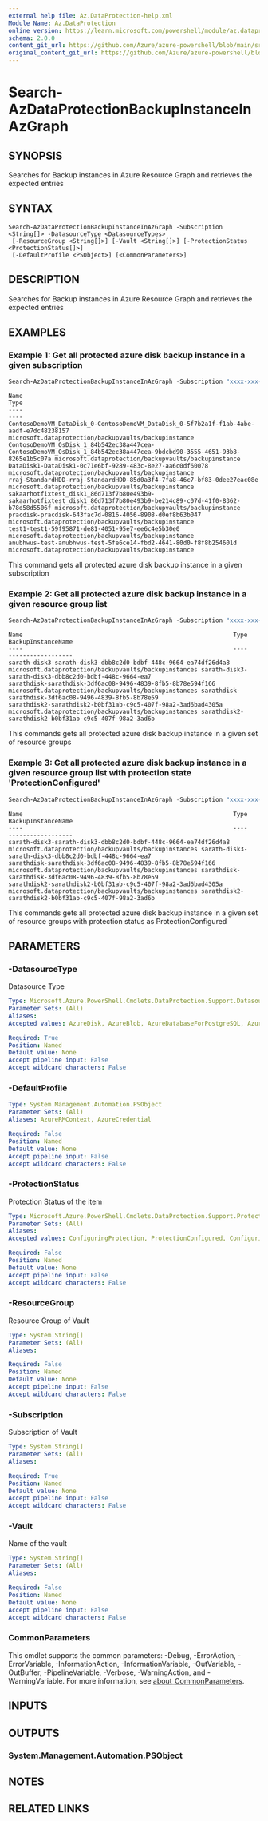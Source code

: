 ```yaml
---
external help file: Az.DataProtection-help.xml
Module Name: Az.DataProtection
online version: https://learn.microsoft.com/powershell/module/az.dataprotection/search-azdataprotectionbackupinstanceinazgraph
schema: 2.0.0
content_git_url: https://github.com/Azure/azure-powershell/blob/main/src/DataProtection/DataProtection/help/Search-AzDataProtectionBackupInstanceInAzGraph.md
original_content_git_url: https://github.com/Azure/azure-powershell/blob/main/src/DataProtection/DataProtection/help/Search-AzDataProtectionBackupInstanceInAzGraph.md
---
```


# Search-AzDataProtectionBackupInstanceInAzGraph

## SYNOPSIS
Searches for Backup instances in Azure Resource Graph and retrieves the expected entries

## SYNTAX

```
Search-AzDataProtectionBackupInstanceInAzGraph -Subscription <String[]> -DatasourceType <DatasourceTypes>
 [-ResourceGroup <String[]>] [-Vault <String[]>] [-ProtectionStatus <ProtectionStatus[]>]
 [-DefaultProfile <PSObject>] [<CommonParameters>]
```

## DESCRIPTION
Searches for Backup instances in Azure Resource Graph and retrieves the expected entries

## EXAMPLES

### Example 1: Get all protected azure disk backup instance in a given subscription
```powershell
Search-AzDataProtectionBackupInstanceInAzGraph -Subscription "xxxx-xxx-xxx" -DatasourceType AzureDisk
```

```output
Name                                                                                                                   Type
----                                                                                                                   ----
ContosoDemoVM_DataDisk_0-ContosoDemoVM_DataDisk_0-5f7b2a1f-f1ab-4abe-aadf-e7dc48238157                                 microsoft.dataprotection/backupvaults/backupinstance
ContosoDemoVM_OsDisk_1_84b542ec38a447cea-ContosoDemoVM_OsDisk_1_84b542ec38a447cea-9bdcbd90-3555-4651-93b8-8265e1b5c07a microsoft.dataprotection/backupvaults/backupinstance
DataDisk1-DataDisk1-0c71e6bf-9289-483c-8e27-aa6c0df60078                                                               microsoft.dataprotection/backupvaults/backupinstance
rraj-StandardHDD-rraj-StandardHDD-85d0a3f4-7fa8-46c7-bf83-0dee27eac08e                                                 microsoft.dataprotection/backupvaults/backupinstance
sakaarhotfixtest_disk1_86d713f7b80e493b9-sakaarhotfixtest_disk1_86d713f7b80e493b9-be214c89-c07d-41f0-8362-b78d58d5506f microsoft.dataprotection/backupvaults/backupinstance
pracdisk-pracdisk-643fac7d-0816-4056-8908-d0ef8b63b047                                                                 microsoft.dataprotection/backupvaults/backupinstance
test1-test1-59f95871-de81-4051-95e7-ee6c4e5b30e0                                                                       microsoft.dataprotection/backupvaults/backupinstance
anubhwus-test-anubhwus-test-5fe6ce14-fbd2-4641-80d0-f8f8b254601d                                                       microsoft.dataprotection/backupvaults/backupinstance
```

This command gets all protected azure disk backup instance in a given subscription

### Example 2: Get all protected azure disk backup instance in a given resource group list
```powershell
Search-AzDataProtectionBackupInstanceInAzGraph -Subscription "xxxx-xxx-xxx" -DatasourceType AzureDisk -ResourceGroup @("sarath-rg", "sarath-rg2")
```

```output
Name                                                           Type                                                  BackupInstanceName
----                                                           ----                                                  ------------------
sarath-disk3-sarath-disk3-dbb8c2d0-bdbf-448c-9664-ea74df26d4a8 microsoft.dataprotection/backupvaults/backupinstances sarath-disk3-sarath-disk3-dbb8c2d0-bdbf-448c-9664-ea7
sarathdisk-sarathdisk-3df6ac08-9496-4839-8fb5-8b78e594f166     microsoft.dataprotection/backupvaults/backupinstances sarathdisk-sarathdisk-3df6ac08-9496-4839-8fb5-8b78e59
sarathdisk2-sarathdisk2-b0bf31ab-c9c5-407f-98a2-3ad6bad4305a   microsoft.dataprotection/backupvaults/backupinstances sarathdisk2-sarathdisk2-b0bf31ab-c9c5-407f-98a2-3ad6b
```

This commands gets all protected azure disk backup instance in a given set of resource groups

### Example 3: Get all protected azure disk backup instance in a given resource group list with protection state 'ProtectionConfigured'
```powershell
Search-AzDataProtectionBackupInstanceInAzGraph -Subscription "xxxx-xxx-xxx" -DatasourceType AzureDisk -ResourceGroup @("sarath-rg", "sarath-rg2") -ProtectionStatus  ProtectionConfigured
```

```output
Name                                                           Type                                                  BackupInstanceName
----                                                           ----                                                  ------------------
sarath-disk3-sarath-disk3-dbb8c2d0-bdbf-448c-9664-ea74df26d4a8 microsoft.dataprotection/backupvaults/backupinstances sarath-disk3-sarath-disk3-dbb8c2d0-bdbf-448c-9664-ea7
sarathdisk-sarathdisk-3df6ac08-9496-4839-8fb5-8b78e594f166     microsoft.dataprotection/backupvaults/backupinstances sarathdisk-sarathdisk-3df6ac08-9496-4839-8fb5-8b78e59
sarathdisk2-sarathdisk2-b0bf31ab-c9c5-407f-98a2-3ad6bad4305a   microsoft.dataprotection/backupvaults/backupinstances sarathdisk2-sarathdisk2-b0bf31ab-c9c5-407f-98a2-3ad6b
```

This commands gets all protected azure disk backup instance in a given set of resource groups with protection status as ProtectionConfigured

## PARAMETERS

### -DatasourceType
Datasource Type

```yaml
Type: Microsoft.Azure.PowerShell.Cmdlets.DataProtection.Support.DatasourceTypes
Parameter Sets: (All)
Aliases:
Accepted values: AzureDisk, AzureBlob, AzureDatabaseForPostgreSQL, AzureKubernetesService, AzureDatabaseForPGFlexServer, AzureDatabaseForMySQL

Required: True
Position: Named
Default value: None
Accept pipeline input: False
Accept wildcard characters: False
```

### -DefaultProfile

```yaml
Type: System.Management.Automation.PSObject
Parameter Sets: (All)
Aliases: AzureRMContext, AzureCredential

Required: False
Position: Named
Default value: None
Accept pipeline input: False
Accept wildcard characters: False
```

### -ProtectionStatus
Protection Status of the item

```yaml
Type: Microsoft.Azure.PowerShell.Cmdlets.DataProtection.Support.ProtectionStatus[]
Parameter Sets: (All)
Aliases:
Accepted values: ConfiguringProtection, ProtectionConfigured, ConfiguringProtectionFailed, ProtectionError

Required: False
Position: Named
Default value: None
Accept pipeline input: False
Accept wildcard characters: False
```

### -ResourceGroup
Resource Group of Vault

```yaml
Type: System.String[]
Parameter Sets: (All)
Aliases:

Required: False
Position: Named
Default value: None
Accept pipeline input: False
Accept wildcard characters: False
```

### -Subscription
Subscription of Vault

```yaml
Type: System.String[]
Parameter Sets: (All)
Aliases:

Required: True
Position: Named
Default value: None
Accept pipeline input: False
Accept wildcard characters: False
```

### -Vault
Name of the vault

```yaml
Type: System.String[]
Parameter Sets: (All)
Aliases:

Required: False
Position: Named
Default value: None
Accept pipeline input: False
Accept wildcard characters: False
```

### CommonParameters
This cmdlet supports the common parameters: -Debug, -ErrorAction, -ErrorVariable, -InformationAction, -InformationVariable, -OutVariable, -OutBuffer, -PipelineVariable, -Verbose, -WarningAction, and -WarningVariable. For more information, see [about_CommonParameters](http://go.microsoft.com/fwlink/?LinkID=113216).

## INPUTS

## OUTPUTS

### System.Management.Automation.PSObject

## NOTES

## RELATED LINKS

